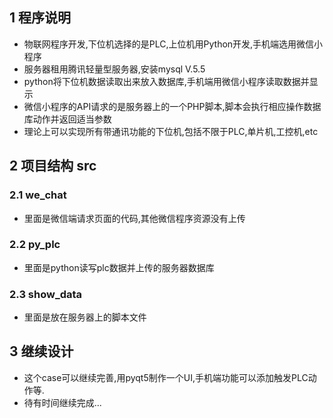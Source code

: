## 1 程序说明

- 物联网程序开发,下位机选择的是PLC,上位机用Python开发,手机端选用微信小程序
- 服务器租用腾讯轻量型服务器,安装mysql V.5.5
- python将下位机数据读取出来放入数据库,手机端用微信小程序读取数据并显示
- 微信小程序的API请求的是服务器上的一个PHP脚本,脚本会执行相应操作数据库动作并返回适当参数
- 理论上可以实现所有带通讯功能的下位机,包括不限于PLC,单片机,工控机,etc

## 2 项目结构 src

### 2.1 we_chat
- 里面是微信端请求页面的代码,其他微信程序资源没有上传
### 2.2 py_plc
- 里面是python读写plc数据并上传的服务器数据库
### 2.3 show_data
- 里面是放在服务器上的脚本文件

## 3 继续设计
- 这个case可以继续完善,用pyqt5制作一个UI,手机端功能可以添加触发PLC动作等.
- 待有时间继续完成...
